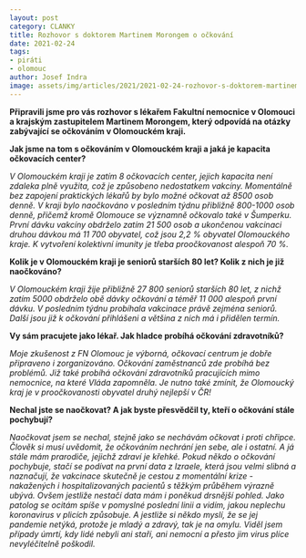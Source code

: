 ```yaml
---
layout: post
category: CLANKY
title: Rozhovor s doktorem Martinem Morongem o očkování
date: 2021-02-24
tags: 
- piráti
- olomouc
author: Josef Indra
image: assets/img/articles/2021/2021-02-24-rozhovor-s-doktorem-martinem-morongem-o-ockovani.jpg  #751x422 pixelu
---
```

**Připravili jsme pro vás rozhovor s lékařem Fakultní nemocnice v Olomouci a krajským zastupitelem Martinem Morongem, který odpovídá na otázky zabývající se očkováním v Olomouckém kraji.**

**Jak jsme na tom s očkováním v Olomouckém kraji a jaká je kapacita očkovacích center?**

*V Olomouckém kraji je zatím 8 očkovacích center, jejich kapacita není zdaleka plně využita, což je způsobeno nedostatkem vakcíny. Momentálně bez zapojení praktických lékařů by bylo možné očkovat až 8500 osob denně. V kraji bylo naočkováno v posledním týdnu přibližně 800-1000 osob denně, přičemž kromě Olomouce se významně očkovalo také v Šumperku. První dávku vakcíny obdrželo zatím 21 500 osob a ukončenou vakcinaci druhou dávkou má 11 700 obyvatel, což jsou 2,2 % obyvatel Olomouckého kraje. K vytvoření kolektivní imunity je třeba proočkovanost alespoň 70 %.*

**Kolik je v Olomouckém kraji je seniorů starších 80 let? Kolik z nich je již naočkováno?**

*V Olomouckém kraji žije přibližně 27 800 seniorů starších 80 let, z nichž zatím 5000 obdrželo obě dávky očkování a téměř 11 000 alespoň první dávku. V posledním týdnu probíhala vakcinace právě zejména seniorů. Další jsou již k očkování přihlášeni a většina z nich má i přidělen termín.*

**Vy sám pracujete jako lékař. Jak hladce probíhá očkování zdravotníků?**

*Moje zkušenost z FN Olomouc je výborná, očkovací centrum je dobře připraveno i zorganizováno. Očkování zaměstnanců zde probíhá bez problémů. Již také probíhá očkování zdravotníků pracujících mimo nemocnice, na které Vláda zapomněla. Je nutno také zmínit, že Olomoucký kraj je v proočkovanosti obyvatel druhý nejlepší v ČR!*

**Nechal jste se naočkovat? A jak byste přesvědčil ty, kteří o očkování stále pochybují?**

*Naočkovat jsem se nechal, stejně jako se nechávám očkovat i proti chřipce. Člověk si musí uvědomit, že očkováním nechrání jen sebe, ale i ostatní. A já stále mám prarodiče, jejichž zdraví je křehké. Pokud někdo o očkování pochybuje, stačí se podívat na první data z Izraele, která jsou velmi slibná a naznačují, že vakcinace skutečně je cestou z momentální krize - nakažených i hospitalizovaných pacientů s těžkým průběhem výrazně ubývá. Ovšem jestliže nestačí data mám i poněkud drsnější pohled. Jako patolog se ocitám spíše v pomyslné poslední linii a vidím, jakou neplechu koronavirus v plicích způsobuje. A jestliže si někdo myslí, že se jej pandemie netýká, protože je mladý a zdravý, tak je na omylu. Viděl jsem případy úmrtí, kdy lidé nebyli ani staří, ani nemocní a přesto jim virus plíce nevyléčitelně poškodil.*
